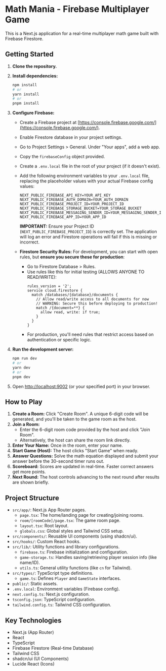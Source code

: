 # Math Mania - Firebase Multiplayer Game

This is a Next.js application for a real-time multiplayer math game built with Firebase Firestore.

## Getting Started

1.  **Clone the repository.**
2.  **Install dependencies:**
    ```bash
    npm install
    # or
    yarn install
    # or
    pnpm install
    ```
3.  **Configure Firebase:**
    *   Create a Firebase project at [https://console.firebase.google.com/](https://console.firebase.google.com/).
    *   Enable Firestore database in your project settings.
    *   Go to Project Settings > General. Under "Your apps", add a web app.
    *   Copy the `firebaseConfig` object provided.
    *   Create a `.env.local` file in the root of your project (if it doesn't exist).
    *   Add the following environment variables to your `.env.local` file, replacing the placeholder values with your actual Firebase config values:

        ```env
        NEXT_PUBLIC_FIREBASE_API_KEY=YOUR_API_KEY
        NEXT_PUBLIC_FIREBASE_AUTH_DOMAIN=YOUR_AUTH_DOMAIN
        NEXT_PUBLIC_FIREBASE_PROJECT_ID=YOUR_PROJECT_ID
        NEXT_PUBLIC_FIREBASE_STORAGE_BUCKET=YOUR_STORAGE_BUCKET
        NEXT_PUBLIC_FIREBASE_MESSAGING_SENDER_ID=YOUR_MESSAGING_SENDER_ID
        NEXT_PUBLIC_FIREBASE_APP_ID=YOUR_APP_ID
        ```
        **IMPORTANT:** Ensure your Project ID (`NEXT_PUBLIC_FIREBASE_PROJECT_ID`) is correctly set. The application will log an error and Firestore operations will fail if this is missing or incorrect.

    *   **Firestore Security Rules:** For development, you can start with open rules, but **ensure you secure these for production**:
        *   Go to Firestore Database > Rules.
        *   Use rules like this for initial testing (ALLOWS ANYONE TO READ/WRITE):
            ```
            rules_version = '2';
            service cloud.firestore {
              match /databases/{database}/documents {
                // Allow read/write access to all documents for now
                // WARNING: Secure this before deploying to production!
                match /{document=**} {
                  allow read, write: if true;
                }
              }
            }
            ```
        *   For production, you'll need rules that restrict access based on authentication or specific logic.

4.  **Run the development server:**
    ```bash
    npm run dev
    # or
    yarn dev
    # or
    pnpm dev
    ```
5.  Open [http://localhost:9002](http://localhost:9002) (or your specified port) in your browser.

## How to Play

1.  **Create a Room:** Click "Create Room". A unique 6-digit code will be generated, and you'll be taken to the game room as the host.
2.  **Join a Room:**
    *   Enter the 6-digit room code provided by the host and click "Join Room".
    *   Alternatively, the host can share the room link directly.
3.  **Enter Your Name:** Once in the room, enter your name.
4.  **Start Game (Host):** The host clicks "Start Game" when ready.
5.  **Answer Questions:** Solve the math equation displayed and submit your answer before the 30-second timer runs out.
6.  **Scoreboard:** Scores are updated in real-time. Faster correct answers get more points.
7.  **Next Round:** The host controls advancing to the next round after results are shown briefly.

## Project Structure

*   `src/app/`: Next.js App Router pages.
    *   `page.tsx`: The home/landing page for creating/joining rooms.
    *   `room/[roomCode]/page.tsx`: The game room page.
    *   `layout.tsx`: Root layout.
    *   `globals.css`: Global styles and Tailwind CSS setup.
*   `src/components/`: Reusable UI components (using shadcn/ui).
*   `src/hooks/`: Custom React hooks.
*   `src/lib/`: Utility functions and library configurations.
    *   `firebase.ts`: Firebase initialization and configuration.
    *   `game-storage.ts`: Handles saving/retrieving player session info (like name/ID).
    *   `utils.ts`: General utility functions (like `cn` for Tailwind).
*   `src/types/`: TypeScript type definitions.
    *   `game.ts`: Defines `Player` and `GameState` interfaces.
*   `public/`: Static assets.
*   `.env.local`: Environment variables (Firebase config).
*   `next.config.ts`: Next.js configuration.
*   `tsconfig.json`: TypeScript configuration.
*   `tailwind.config.ts`: Tailwind CSS configuration.

## Key Technologies

*   Next.js (App Router)
*   React
*   TypeScript
*   Firebase Firestore (Real-time Database)
*   Tailwind CSS
*   shadcn/ui (UI Components)
*   Lucide React (Icons)
